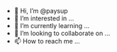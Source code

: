 - 👋 Hi, I’m @paysup
- 👀 I’m interested in ...
- 🌱 I’m currently learning ...
- 💞️ I’m looking to collaborate on ...
- 📫 How to reach me ...

<!---
paysup/paysup is a ✨ special ✨ repository because its `README.md` (this file) appears on your GitHub profile.
You can click the Preview link to take a look at your changes.
--->
